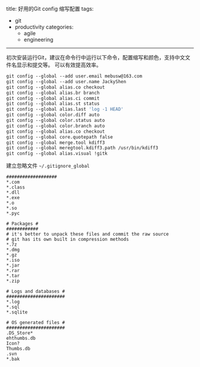 title: 好用的Git config 缩写配置
tags:
  - git
  - productivity
categories:
    - agile
    - engineering
---

初次安装运行Git，建议在命令行中运行以下命令，配置缩写和颜色，支持中文文件名显示和提交等。
可以有效提高效率。

``` bash
git config --global --add user.email mebusw@163.com
git config --global --add user.name JackyShen
git config --global alias.co checkout
git config --global alias.br branch
git config --global alias.ci commit
git config --global alias.st status
git config --global alias.last 'log -1 HEAD'
git config --global color.diff auto
git config --global color.status auto
git config --global color.branch auto
git config --global alias.co checkout
git config --global core.quotepath false
git config --global merge.tool kdiff3
git config --global meregtool.kdiff3.path /usr/bin/kdiff3
git config --global alias.visual !gitk
```

建立忽略文件  `~/.gitignore_global`

```
###################
*.com
*.class
*.dll
*.exe
*.o
*.so
*.pyc

# Packages #
############
# it's better to unpack these files and commit the raw source
# git has its own built in compression methods
*.7z
*.dmg
*.gz
*.iso
*.jar
*.rar
*.tar
*.zip

# Logs and databases #
######################
*.log
*.sql
*.sqlite

# OS generated files #
######################
.DS_Store*
ehthumbs.db
Icon?
Thumbs.db
.svn
*.bak
```

